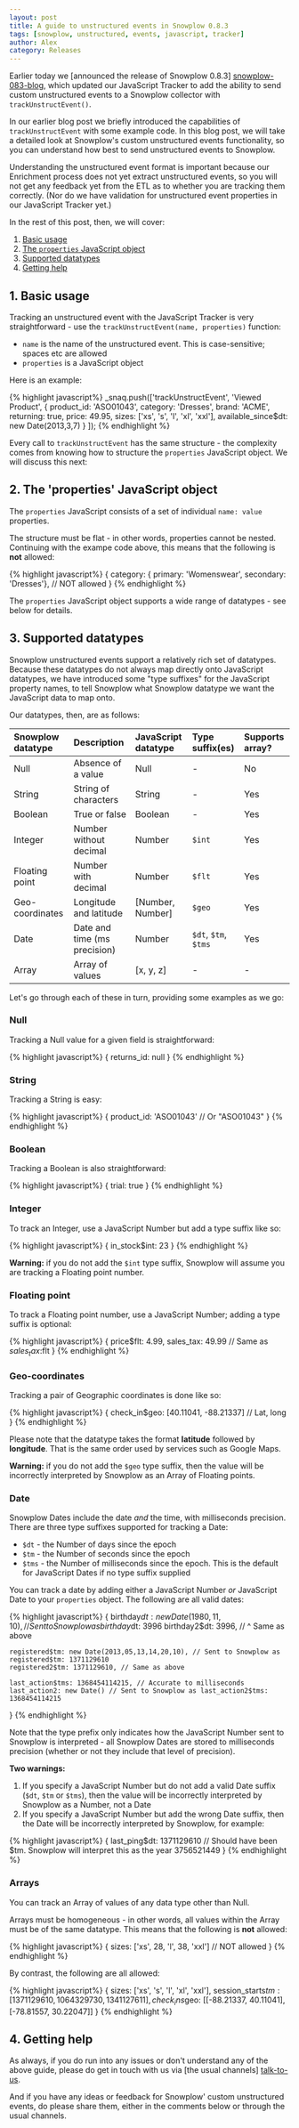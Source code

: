 ```yaml
---
layout: post
title: A guide to unstructured events in Snowplow 0.8.3
tags: [snowplow, unstructured, events, javascript, tracker]
author: Alex
category: Releases
---
```


Earlier today we [announced the release of Snowplow 0.8.3] [snowplow-083-blog], which updated our JavaScript Tracker to add the ability to send custom unstructured events to a Snowplow collector with `trackUnstructEvent()`.

In our earlier blog post we briefly introduced the capabilities of `trackUnstructEvent` with some example code. In this blog post, we will take a detailed look at Snowplow's custom unstructured events functionality, so you can understand how best to send unstructured events to Snowplow.

Understanding the unstructured event format is important because our Enrichment process does not yet extract unstructured events, so you will not get any feedback yet from the ETL as to whether you are tracking them correctly. (Nor do we have validation for unstructured event properties in our JavaScript Tracker yet.)

In the rest of this post, then, we will cover:

1. [Basic usage](/blog/2013/05/14/snowplow-unstructured-events-guide#basic-usage)
2. [The `properties` JavaScript object](/blog/2013/05/14/snowplow-unstructured-events-guide#properties-object)
3. [Supported datatypes](/blog/2013/05/14/snowplow-unstructured-events-guide#supported-datatypes)
4. [Getting help](/blog/2013/05/14/snowplow-unstructured-events-guide#help)

<!--more-->

<h2><a name="basic-usage">1. Basic usage</a></h2>

Tracking an unstructured event with the JavaScript Tracker is very straightforward - use the `trackUnstructEvent(name, properties)` function:

* `name` is the name of the unstructured event. This is case-sensitive; spaces etc are allowed
* `properties` is a JavaScript object

Here is an example:

{% highlight javascript%}
_snaq.push(['trackUnstructEvent', 'Viewed Product',
                {
                    product_id: 'ASO01043',
                    category: 'Dresses',
                    brand: 'ACME',
                    returning: true,
                    price: 49.95,
                    sizes: ['xs', 's', 'l', 'xl', 'xxl'],
                    available_since$dt: new Date(2013,3,7)
                }
            ]);
{% endhighlight %}

Every call to `trackUnstructEvent` has the same structure - the complexity comes from knowing how to structure the `properties` JavaScript object. We will discuss this next:

<h2><a name="properties-object">2. The 'properties' JavaScript object</a></h2>

The `properties` JavaScript consists of a set of individual `name: value` properties.

The structure must be flat - in other words, properties cannot be nested. Continuing with the exampe code above, this means that the following is **not** allowed:

{% highlight javascript%}
{
    category: { primary: 'Womenswear', secondary: 'Dresses'}, // NOT allowed
}
{% endhighlight %}

The `properties` JavaScript object supports a wide range of datatypes - see below for details.

<h2><a name="supported-datatypes">3. Supported datatypes</a></h2>

Snowplow unstructured events support a relatively rich set of datatypes. Because these datatypes do not always map directly onto JavaScript datatypes, we have introduced some "type suffixes" for the JavaScript property names, to tell Snowplow what Snowplow datatype we want the JavaScript data to map onto.

Our datatypes, then, are as follows:

| Snowplow datatype | Description                  | JavaScript datatype  | Type suffix(es)      | Supports array? |
|:------------------|:-----------------------------|:---------------------|:---------------------|:----------------|
| Null              | Absence of a value           | Null                 | -                    | No              |
| String            | String of characters         | String               | -                    | Yes             |
| Boolean           | True or false                | Boolean              | -                    | Yes             |
| Integer           | Number without decimal       | Number               | `$int`               | Yes             |
| Floating point    | Number with decimal          | Number               | `$flt`               | Yes             |
| Geo-coordinates   | Longitude and latitude       | \[Number, Number\]   | `$geo`               | Yes             |
| Date              | Date and time (ms precision) | Number               | `$dt`, `$tm`, `$tms` | Yes             |
| Array             | Array of values              | \[x, y, z\]          | -                    | -               |

Let's go through each of these in turn, providing some examples as we go:

### Null

Tracking a Null value for a given field is straightforward:

{% highlight javascript%}
{
    returns_id: null
}
{% endhighlight %}

### String

Tracking a String is easy:

{% highlight javascript%}
{
    product_id: 'ASO01043' // Or "ASO01043"
}
{% endhighlight %}

### Boolean

Tracking a Boolean is also straightforward:

{% highlight javascript%}
{
    trial: true
}
{% endhighlight %}

### Integer

To track an Integer, use a JavaScript Number but add a type suffix like so:

{% highlight javascript%}
{
    in_stock$int: 23
}
{% endhighlight %}

**Warning:** if you do not add the `$int` type suffix, Snowplow will assume you are tracking a Floating point number.

### Floating point

To track a Floating point number, use a JavaScript Number; adding a type suffix is optional:

{% highlight javascript%}
{
    price$flt: 4.99,
    sales_tax: 49.99 // Same as $sales_tax:$flt
}
{% endhighlight %}

### Geo-coordinates

Tracking a pair of Geographic coordinates is done like so:

{% highlight javascript%}
{
    check_in$geo: [40.11041, -88.21337] // Lat, long
}
{% endhighlight %}

Please note that the datatype takes the format **latitude** followed by **longitude**. That is the same order used by services such as Google Maps.

**Warning:** if you do not add the `$geo` type suffix, then the value will be incorrectly interpreted by Snowplow as an Array of Floating points.

### Date

Snowplow Dates include the date _and_ the time, with milliseconds precision. There are three type suffixes supported for tracking a Date:

* `$dt` - the Number of days since the epoch
* `$tm` - the Number of seconds since the epoch
* `$tms` - the Number of milliseconds since the epoch. This is the default for JavaScript Dates if no type suffix supplied

You can track a date by adding either a JavaScript Number _or_ JavaScript Date to your `properties` object. The following are all valid dates:

{% highlight javascript%}
{
    birthday$dt: new Date(1980,11,10), // Sent to Snowplow as birthday$dt: 3996
    birthday2$dt: 3996, // ^ Same as above

    registered$tm: new Date(2013,05,13,14,20,10), // Sent to Snowplow as registered$tm: 1371129610
    registered2$tm: 1371129610, // Same as above

    last_action$tms: 1368454114215, // Accurate to milliseconds
    last_action2: new Date() // Sent to Snowplow as last_action2$tms: 1368454114215
}
{% endhighlight %}

Note that the type prefix only indicates how the JavaScript Number sent to Snowplow is interpreted - all Snowplow Dates are stored to milliseconds precision (whether or not they include that level of precision).

**Two warnings:**

1. If you specify a JavaScript Number but do not add a valid Date suffix (`$dt`, `$tm` or `$tms`), then the value will be incorrectly interpreted by Snowplow as a Number, not a Date
2. If you specify a JavaScript Number but add the wrong Date suffix, then the Date will be incorrectly interpreted by Snowplow, for example:

{% highlight javascript%}
{
    last_ping$dt: 1371129610 // Should have been $tm. Snowplow will interpret this as the year 3756521449
}
{% endhighlight %}

### Arrays

You can track an Array of values of any data type other than Null.

Arrays must be homogeneous - in other words, all values within the Array must be of the same datatype. This means that the following is **not** allowed:

{% highlight javascript%}
{
    sizes: ['xs', 28, 'l', 38, 'xxl'] // NOT allowed
}
{% endhighlight %}

By contrast, the following are all allowed:

{% highlight javascript%}
{
    sizes: ['xs', 's', 'l', 'xl', 'xxl'],
    session_starts$tm: [1371129610, 1064329730, 1341127611],
    check_ins$geo: [[-88.21337, 40.11041], [-78.81557, 30.22047]]
}
{% endhighlight %}

<h2><a name="help">4. Getting help</a></h2>

As always, if you do run into any issues or don't understand any of the above guide, please do get in touch with us via [the usual channels] [talk-to-us].

And if you have any ideas or feedback for Snowplow' custom unstructured events, do please share them, either in the comments below or through the usual channels.

[snowplow-083-blog]: /blog/2013/05/14/snowplow-0.8.3-released-with-unstructured-events
[talk-to-us]: https://github.com/snowplow/snowplow/wiki/Talk-to-us

